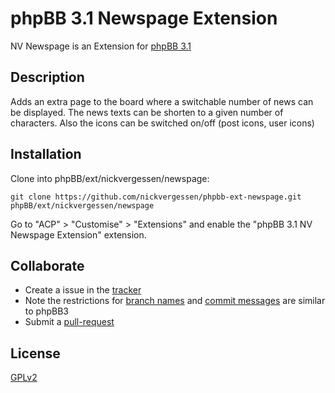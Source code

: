 # phpBB 3.1 Newspage Extension

NV Newspage is an Extension for [phpBB 3.1](https://www.phpbb.com/)

## Description

Adds an extra page to the board where a switchable number of news can be displayed.
The news texts can be shorten to a given number of characters.
Also the icons can be switched on/off (post icons, user icons)

## Installation

Clone into phpBB/ext/nickvergessen/newspage:

    git clone https://github.com/nickvergessen/phpbb-ext-newspage.git phpBB/ext/nickvergessen/newspage

Go to "ACP" > "Customise" > "Extensions" and enable the "phpBB 3.1 NV Newspage Extension" extension.


## Collaborate

* Create a issue in the [tracker](https://github.com/nickvergessen/phpbb-ext-newspage/issues)
* Note the restrictions for [branch names](https://wiki.phpbb.com/Git#Branch_Names) and [commit messages](https://wiki.phpbb.com/Git#Commit_Messages) are similar to phpBB3
* Submit a [pull-request](https://github.com/nickvergessen/phpbb-ext-newspage/pulls)

## License

[GPLv2](license.txt)
